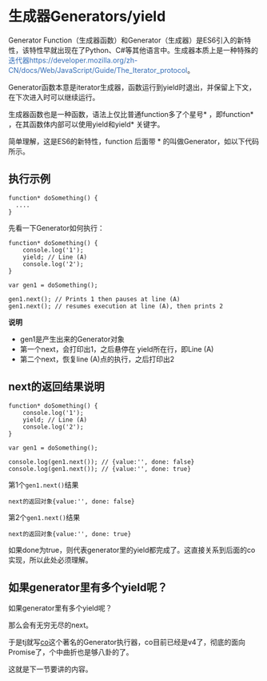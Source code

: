 # 生成器Generators/yield

Generator Function（生成器函数）和Generator（生成器）是ES6引入的新特性，该特性早就出现在了Python、C#等其他语言中。生成器本质上是一种特殊的<FONT COLOR=#336DB7>迭代器https://developer.mozilla.org/zh-CN/docs/Web/JavaScript/Guide/The_Iterator_protocol</FONT>。

Generator函数本意是iterator生成器，函数运行到yield时退出，并保留上下文，在下次进入时可以继续运行。

生成器函数也是一种函数，语法上仅比普通function多了个星号* ，即function* ，在其函数体内部可以使用yield和yield* 关键字。

简单理解，这是ES6的新特性，function 后面带 * 的叫做Generator，如以下代码所示。

## 执行示例

```
function* doSomething() {
  ....
}
```

先看一下Generator如何执行：

```
function* doSomething() {
    console.log('1');
    yield; // Line (A)
    console.log('2');
}

var gen1 = doSomething();

gen1.next(); // Prints 1 then pauses at line (A)
gen1.next(); // resumes execution at line (A), then prints 2
```

**说明**

- gen1是产生出来的Generator对象
- 第一个next，会打印出1，之后悬停在 yield所在行，即Line (A)
- 第二个next，恢复line (A)点的执行，之后打印出2

## next的返回结果说明

```
function* doSomething() {
    console.log('1');
    yield; // Line (A)
    console.log('2');
}

var gen1 = doSomething();

console.log(gen1.next()); // {value:'', done: false}
console.log(gen1.next()); // {value:'', done: true}
```

第1个`gen1.next()`结果

```
next的返回对象{value:'', done: false}
```

第2个`gen1.next()`结果

```
next的返回对象{value:'', done: true}
```

如果done为true，则代表generator里的yield都完成了。这直接关系到后面的co实现，所以此处必须理解。

## 如果generator里有多个yield呢？

如果generator里有多个yield呢？

那么会有无穷无尽的next。

于是tj就写[co](https://github.com/tj/co)这个著名的Generator执行器，co目前已经是v4了，彻底的面向Promise了，个中曲折也是够八卦的了。

这就是下一节要讲的内容。